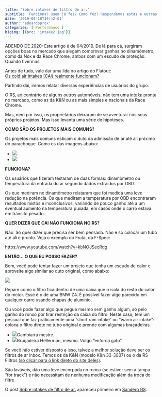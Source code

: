 ```yaml
---
title: 'Sobre intakes de filtro de ar.'
subtitle: 'Funciona? Quem já fez? Como fez? Respondemos estas e outras dúvidas neste artigo.'
date: '2019-04-18T19:42:01'
author: 'eduardoprox'
categories: [ Performance ]
bigimg: [{src: 'intake2.jpg'}]
---
```


ADENDO DE 2020: Este artigo é de 04/2019. De lá para cá, surgiram opções boas no mercado que alegam comprovar ganhos no dinamômetro, como da Nox e da Race Chrome, ambos com um escudo de proteção. Quando tivermos   
  
Antes de tudo, vale dar uma lida no artigo do Flatout:  
[Os cold air intakes (CAI) realmente funcionam?](https://www.flatout.com.br/os-cold-air-intakes-cai-realmente-funcionam/)  



Partindo daí, iremos relatar diversas experiências de usuários do grupo.


O RS, ao contrário de alguns outros automóveis, não tem uma *intake* pronta no mercado, como as da K&N ou as mais simples e nacionais da Race Chrome.


Mas, nem por isso, os proprietários deixaram de se aventurar nos seus próprios projetos. Mas isso levanta uma série de hipoteses.


**COMO SÃO OS PROJETOS MAIS COMUNS?**


Os projetos mais comuns esticam o duto da admissão de ar até ali próximo do parachoque. Como os das imagens abaixo:


* ![](https://sanderors.com/wp-content/uploads/2019/04/intake1.jpg)
* ![](https://sanderors.com/wp-content/uploads/2019/04/intake2.jpg)

**FUNCIONA?**


Os usuários que fizeram testaram de duas formas: dinamômetro ou temperatura da entrada do ar segundo dados extraídos por OBD.


Os que mediram no dinamômetro relataram que foi medida uma leve redução na potência. Os que mediram a temperatura por OBD encontraram resultados mistos e inconclusivos, variando de pouco ganho até a um eventual aumento na temperatura puxada, em casos onde o carro estava em trânsito pesado.


**QUER DIZER QUE CAI NÃO FUNCIONA NO RS?**


Não. Só quer dizer que precisa ser bem pensada. Não é só colocar um tubo até ali e pronto. Veja o exemplo do Frota, da F-Spec:



https://www.youtube.com/watch?v=kbNOJSecRdg

**ENTÃO… O QUE EU POSSO FAZER?**


Bom, você pode tentar fazer um projeto que tenha um escudo de calor e aproveite algo similar ao duto original, como abaixo:


![](https://sanderors.com/wp-content/uploads/2019/04/s-l300.jpg)


Repare como o filtro fica dentro de uma caixa que o isola do resto do calor do motor. Esse é o de uma BMW Z4. É possível fazer algo parecido em qualquer carro usando chapas de alumínio.




Ou você pode fazer algo que pegue mesmo sem ganho algum, só pelo ganho do ronco por tirar restrição da caixa do filtro. Neste caso, tem um pessoal que faz praticamente uma “short ram intake” ou “warm air intake”: coloca o filtro direto no tubo original e prende com algumas braçadeiras.


* ![](https://sanderors.com/wp-content/uploads/2019/04/SRI-576x1024.jpg)Gambiarra mestre.
* ![](https://sanderors.com/wp-content/uploads/2019/04/SRI2-576x1024.jpg)Braçadeira Hellerman, mesmo. Vulgo “enforca gato”.

Se você não estiver disposto a isso, talvez a melhor solução deve ser os filtros de ar inbox. Temos os da K&N (modelo K&n 33-3007) ou o da RS Filtros [(só clicar para o link direto do site deles)](https://www.rsfiltros.com.br/renault/2-0/filtro-de-ar-alta-performance-renault-sandero-rs-2-0-2015).


São laváveis, dão uma leve encorpada no ronco (se estiver sem a tampa “for track”) e não necessitam de nenhuma modificação além da troca do filtro.


O post [Sobre intakes de filtro de ar.](https://sanderors.com/sobre-intakes/) apareceu primeiro em [Sandero RS](https://sanderors.com).

